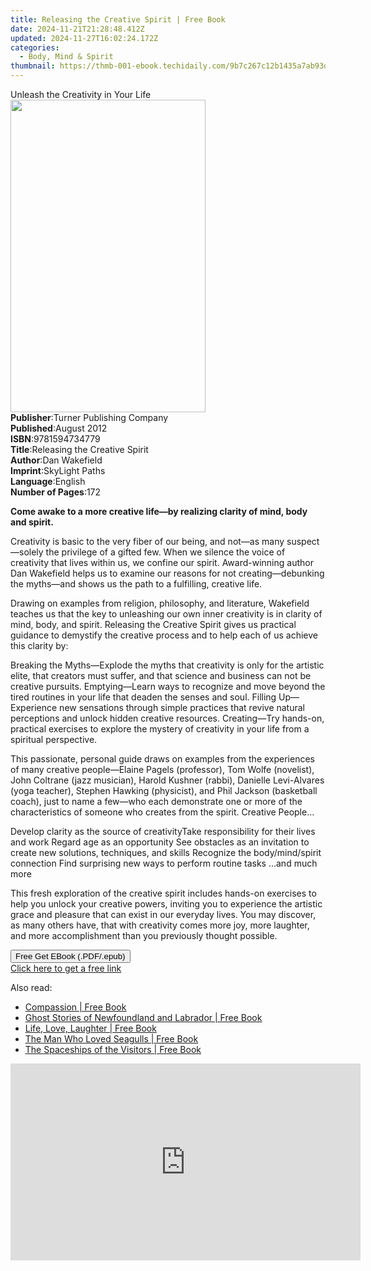 ```yaml
---
title: Releasing the Creative Spirit | Free Book
date: 2024-11-21T21:28:48.412Z
updated: 2024-11-27T16:02:24.172Z
categories:
  - Body, Mind & Spirit
thumbnail: https://thmb-001-ebook.techidaily.com/9b7c267c12b1435a7ab93d838ccd180f215e5ab49f9cb5961589040d470ab5e7.jpg
---
```

<main id="book-container">
  <div class="flex flex-col">
    <div class="book-brief flex-1 py-6 px-4 sm:p-6 md:py-10 md:px-8">
      <!-- brief-->
      <div class="book-brief-main">Unleash the Creativity in Your Life</div>
    </div>
    <div
      class="book-meta-info flex-1 grid gap-4 col-start-1 col-end-3 row-start-1 sm:mb-6 sm:grid-cols-4 lg:gap-6 lg:col-start-2 lg:row-end-6 lg:row-span-6 lg:mb-0"
    >
      <div
        class="book-meta-info-left place-content-center mt-4 p-4 text-sm leading-6 col-start-2 col-span-2 dark:text-slate-400"
      >
        <img
          class="w-full h-500 object-cover rounded-lg sm:h-255 sm:col-span-2 lg:col-span-full"
          src="https://img-001-ebook.techidaily.com/617668b4e4120eb41eabf7aa0bf554c8a00fdec5811bd5ed1ee7b3c03be17a2d.jpg"
          alt=""
          width="312"
          height="500"
        />
      </div>
      <div
        class="book-meta-info-right mt-2 col-start-1 row-start-2 col-span-3 self-center"
      >
        <!-- meta data  -->
        <div class="flex flex-col px-4 md:px-8">
          <div class="flex-1">
            <strong>Publisher</strong>:<span class="px-2"
              >Turner Publishing Company</span
            >
          </div>
          <div class="flex-1">
            <strong>Published</strong>:<span class="px-2">August 2012</span>
          </div>
          <div class="flex-1">
            <strong>ISBN</strong>:<span class="px-2">9781594734779</span>
          </div>
          <div class="flex-1">
            <strong>Title</strong>:<span class="px-2"
              >Releasing the Creative Spirit</span
            >
          </div>
          <div class="flex-1">
            <strong>Author</strong>:<span class="px-2">Dan Wakefield</span>
          </div>
          <div class="flex-1">
            <strong>Imprint</strong>:<span class="px-2">SkyLight Paths</span>
          </div>
          <div class="flex-1">
            <strong>Language</strong>:<span class="px-2">English</span>
          </div>
          <div class="flex-1">
            <strong>Number of Pages</strong>:<span class="px-2">172</span>
          </div>
        </div>
      </div>
    </div>
    <div class="book-description flex-1 py-6 px-4 sm:p-6 md:py-10 md:px-8">
      <div class="book-description-main">
        <div accordion-content="" id="description">
          <p>
            <b
              >Come awake to a more creative life—by realizing clarity of mind,
              body and spirit.</b
            >
          </p>
          <p>
            Creativity is basic to the very fiber of our being, and not—as many
            suspect—solely the privilege of a gifted few. When we silence the
            voice of creativity that lives within us, we confine our spirit.
            Award-winning author Dan Wakefield helps us to examine our reasons
            for not creating—debunking the myths—and shows us the path to a
            fulfilling, creative life.
          </p>
          <p>
            Drawing on examples from religion, philosophy, and literature,
            Wakefield teaches us that the key to unleashing our own inner
            creativity is in clarity of mind, body, and spirit. Releasing the
            Creative Spirit gives us practical guidance to demystify the
            creative process and to help each of us achieve this clarity by:
          </p>
          Breaking the Myths—Explode the myths that creativity is only for the
          artistic elite, that creators must suffer, and that science and
          business can not be creative pursuits. Emptying—Learn ways to
          recognize and move beyond the tired routines in your life that deaden
          the senses and soul. Filling Up—Experience new sensations through
          simple practices that revive natural perceptions and unlock hidden
          creative resources. Creating—Try hands-on, practical exercises to
          explore the mystery of creativity in your life from a spiritual
          perspective.
          <p>
            This passionate, personal guide draws on examples from the
            experiences of many creative people—Elaine Pagels (professor), Tom
            Wolfe (novelist), John Coltrane (jazz musician), Harold Kushner
            (rabbi), Danielle Levi-Alvares (yoga teacher), Stephen Hawking
            (physicist), and Phil Jackson (basketball coach), just to name a
            few—who each demonstrate one or more of the characteristics of
            someone who creates from the spirit. Creative People…
          </p>
          Develop clarity as the source of creativityTake responsibility for
          their lives and work Regard age as an opportunity See obstacles as an
          invitation to create new solutions, techniques, and skills Recognize
          the body/mind/spirit connection Find surprising new ways to perform
          routine tasks …and much more
          <p>
            This fresh exploration of the creative spirit includes hands-on
            exercises to help you unlock your creative powers, inviting you to
            experience the artistic grace and pleasure that can exist in our
            everyday lives. You may discover, as many others have, that with
            creativity comes more joy, more laughter, and more accomplishment
            than you previously thought possible.
          </p>
        </div>
        <div class="accordion-fader"></div>
      </div>
    </div>
    <div class="book-excerpts flex-1 py-6 px-4 sm:p-6 md:py-10 md:px-8"></div>
    <div
      class="book-about-author flex-1 py-6 px-4 sm:p-6 md:py-10 md:px-8"
    ></div>
    <div class="book-free-get flex-1 py-6 px-4 sm:p-6 md:py-10 md:px-8">
      <button
        id="btn-free-get"
        class="bg-blue-500 hover:bg-blue-700 text-white font-bold py-2 px-4 rounded"
      >
        Free Get EBook (.PDF/.epub)
      </button>
      <div id="countdown-display" class="px-2 text-lg mt-2"></div>
      <a
        id="free-link"
        class="hidden bg-blue-500 hover:bg-blue-700 text-white font-bold py-2 px-4 rounded"
        href="https://www.ebooks.com/en-us/book/96499473/releasing-the-creative-spirit/dan-wakefield/"
        target="_blank"
        >Click here to get a free link</a
      >
    </div>
    <script>
      let countdownTime = 0;
      let countdownInterval = null;
      document
        .getElementById('btn-free-get')
        .addEventListener('click', startCountdown);
      function startCountdown() {
        countdownTime = new Date().getTime() + 60000 * 3;
        countdownInterval = setInterval(updateCountdown, 1000);
        document.getElementById('btn-free-get').disabled = true;
        document
          .getElementById('btn-free-get')
          .classList.add('bg-gray-500', 'cursor-not-allowed');
      }
      function updateCountdown() {
        let currentTime = new Date().getTime();
        let timeLeft = countdownTime - currentTime;
        let secondsLeft = Math.floor(timeLeft / 1000);
        document.getElementById('countdown-display').innerHTML =
          `Remaining time: ${secondsLeft} seconds.`;
        if (secondsLeft <= 0) {
          clearInterval(countdownInterval);
          document.getElementById('btn-free-get').classList.add('hidden');
          document.getElementById('free-link').classList.remove('hidden');
          document.getElementById('countdown-display').innerHTML = '';
        }
      }
    </script>
  </div>
</main>

<ins class="adsbygoogle"
      style="display:block"
      data-ad-client="ca-pub-7571918770474297"
      data-ad-slot="8358498916"
      data-ad-format="auto"
      data-full-width-responsive="true"></ins>
    

<span class="atpl-alsoreadstyle">Also read:</span>
<div><ul>
<li><a href="https://novels-ebooks.techidaily.com/613009-9781429907811-compassion/"><u>Compassion | Free Book</u></a></li>
<li><a href="https://novels-ebooks.techidaily.com/616616-9781770704695-ghost-stories-of-newfoundland-and-labrador/"><u>Ghost Stories of Newfoundland and Labrador | Free Book</u></a></li>
<li><a href="https://novels-ebooks.techidaily.com/615383-9781429935258-life-love-laughter/"><u>Life, Love, Laughter | Free Book</u></a></li>
<li><a href="https://novels-ebooks.techidaily.com/615437-9781429944663-the-man-who-loved-seagulls/"><u>The Man Who Loved Seagulls | Free Book</u></a></li>
<li><a href="https://novels-ebooks.techidaily.com/614572-9781439145449-the-spaceships-of-the-visitors/"><u>The Spaceships of the Visitors | Free Book</u></a></li>
</ul></div>

<!-- affiliate ads begin -->
<iframe width="560" height="315" src="https://www.youtube.com/embed/qfCSLAhd4FY?si=CUBztmilaeAwl1lw&autoplay=1" title="YouTube video player" frameborder="0" allow="accelerometer; autoplay; clipboard-write; encrypted-media; gyroscope; picture-in-picture; web-share" referrerpolicy="strict-origin-when-cross-origin" allowfullscreen></iframe>
<!-- affiliate ads end -->

